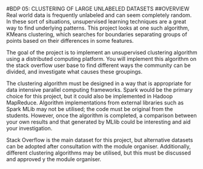 #BDP 05: CLUSTERING OF LARGE UNLABELED DATASETS 
##OVERVIEW
Real world data is frequently unlabeled and can seem completely random. In these sort of situations, unsupervised learning techniques are a great way to find underlying patterns. This project looks at one such algorithm, KMeans clustering, which searches for boundaries separating groups of points based on their differences in some features.

The goal of the project is to implement an unsupervised clustering algorithm using a distributed computing platform. You will implement this algorithm on the stack overflow user base to find different ways the community can be divided, and investigate what causes these groupings.

The clustering algorithm must be designed in a way that is appropriate for data intensive parallel computing frameworks. Spark would be the primary choice for this project, but it could also be implemented in Hadoop MapReduce. Algorithm implementations from external libraries such as Spark MLib may not be utilised; the code must be original from the students. However, once the algorithm is completed, a comparison between your own results and that generated by MLlib could be interesting and aid your investigation.

Stack Overflow is the main dataset for this project, but alternative datasets can be adopted after consultation with the module organiser. Additionally, different clustering algorithms may be utilised, but this must be discussed and approved y the module organiser. 
